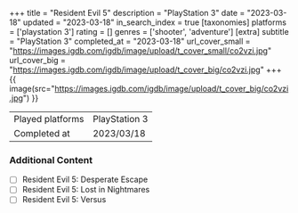 +++
title = "Resident Evil 5"
description = "PlayStation 3"
date = "2023-03-18"
updated = "2023-03-18"
in_search_index = true
[taxonomies]
platforms = ['playstation 3']
rating = []
genres = ['shooter', 'adventure']
[extra]
subtitle = "PlayStation 3"
completed_at = "2023-03-18"
url_cover_small = "https://images.igdb.com/igdb/image/upload/t_cover_small/co2vzi.jpg"
url_cover_big = "https://images.igdb.com/igdb/image/upload/t_cover_big/co2vzi.jpg"
+++
{{ image(src="https://images.igdb.com/igdb/image/upload/t_cover_big/co2vzi.jpg") }}

|              |            |
| ------------ | ---------- |
| Played platforms    | PlayStation 3 |
| Completed at | 2023/03/18 |


### Additional Content


- [ ] Resident Evil 5: Desperate Escape
- [ ] Resident Evil 5: Lost in Nightmares
- [ ] Resident Evil 5: Versus
